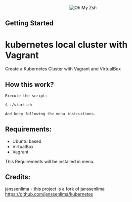 
<p align="center">
  <img src="docs/images/docker+vagrant+k8s.png" alt="Oh My Zsh">
</p>



## Getting Started


# kubernetes local cluster with Vagrant
Create a Kubernetes Cluster with Vagrant and VirtualBox

## How this work? 

```sh
Execute the script:

$ ./start.sh

And keep following the menu instructions.
```
## Requirements:
 - Ubuntu based
 - VirtualBox
 - Vagrant

This Requirements will be installed in menu.

## Credits:
janssenlima - this project is a fork of janssenlima
https://github.com/janssenlima/kubernetes